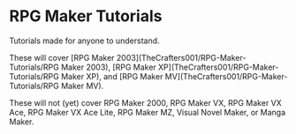 # RPG Maker Tutorials
Tutorials made for anyone to understand.

These will cover [RPG Maker 2003](TheCrafters001/RPG-Maker-Tutorials/RPG Maker 2003), [RPG Maker XP](TheCrafters001/RPG-Maker-Tutorials/RPG Maker XP), and [RPG Maker MV](TheCrafters001/RPG-Maker-Tutorials/RPG Maker MV).

These will not (yet) cover RPG Maker 2000, RPG Maker VX, RPG Maker VX Ace, RPG Maker VX Ace Lite, RPG Maker MZ, Visual Novel Maker, or Manga Maker.